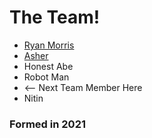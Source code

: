 # The Team!

* [Ryan Morris](./ryan-morris.md)
* [Asher](./asher.md)
* Honest Abe
* Robot Man
* <-- Next Team Member Here
* Nitin 
### Formed in 2021
